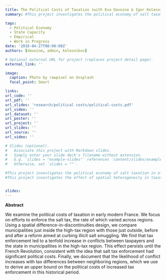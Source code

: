 ```yaml
---
title: The Political Costs of Taxation (with Eva Davoine & Igor Kolesnikov)
summary: #This project investigates the political economy of salt taxation in old regime France.

tags:
  - Political Economy
  - State Capacity
  - Empirical
  - Work in Progress
date: '2016-04-27T00:00:00Z'
authors: [davoine, admin, kolesnikov]

# Optional external URL for project (replaces project detail page).
external_link: ''

image:
  caption: Photo by rawpixel on Unsplash
  focal_point: Smart

links:
url_code: ''
url_pdf: ''
url_slides: 'research/political costs/political-costs.pdf'
url_video: ''
url_dataset: ''
url_poster: ''
url_project: ''
url_slides: ''
url_source: ''
url_video: ''

# Slides (optional).
#   Associate this project with Markdown slides.
#   Simply enter your slide deck's filename without extension.
#   E.g. `slides = "example-slides"` references `content/slides/example-slides.md`.
#   Otherwise, set `slides = ""`.

#This project investigates the political economy of salt taxation in old regime France.
#This project investigates the effect of spatial heterogeneity in taxation on social conflict, using local variation in salt taxation in 18th-century France. 


slides:
---
```


**Abstract**

 We examine the political costs of taxation in early modern France. We focus on efforts to enforce the salt tax, the rate of which varied across regions. Using a spatial difference-in-discontinuities design, we compare municipalities just inside the high-tax region with those just outside, before and after a reform aimed at curbing illicit salt smuggling. We find that tax enforcement led to a tenfold increase in conflicts between taxpayers and the state in municipalities in the high-tax region. This effect persists until the French Revolution, consistent with the idea that salt tax enforcement had significant political costs. Finally, we document that the likelihood of conflict increases with tax differences between neighboring regions, which we use to derive an upper bound on the political costs of increased tax enforcement in this historical period. 
